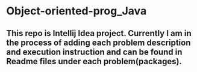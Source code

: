 # Object-oriented-prog_Java

## This repo is Intellij Idea project. Currently I am in the process of adding each problem description and execution instruction and can be found in Readme files under each problem(packages).
